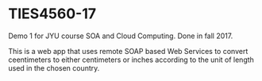 # TIES4560-17
Demo 1 for JYU course SOA and Cloud Computing. Done in fall 2017.

This is a web app that uses remote SOAP based Web Services to convert ceentimeters to either centimeters or inches according to the unit of length used in the chosen country.
